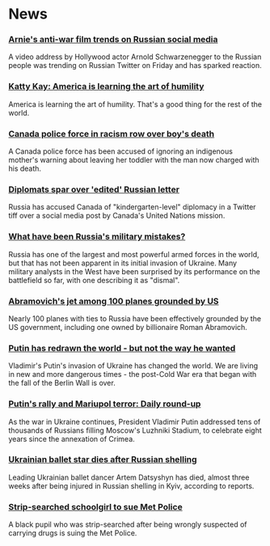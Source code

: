 # News
### [Arnie's anti-war film trends on Russian social media](https://www.bbc.com/news/world-us-canada-60794809)
A video address by Hollywood actor Arnold Schwarzenegger to the Russian people was trending on Russian Twitter on Friday and has sparked reaction. 
### [Katty Kay: America is learning the art of humility](https://www.bbc.com/news/world-us-canada-60799659)
 America is learning the art of humility. That's a good thing for the rest of the world. 
### [Canada police force in racism row over boy's death](https://www.bbc.com/news/world-us-canada-60797948)
A Canada police force has been accused of ignoring an indigenous mother's warning about leaving her toddler with the man now charged with his death.
### [Diplomats spar over 'edited' Russian letter](https://www.bbc.com/news/world-us-canada-60745569)
Russia has accused Canada of "kindergarten-level" diplomacy in a Twitter tiff over a social media post by Canada's United Nations mission. 
### [What have been Russia's military mistakes?](https://www.bbc.com/news/world-60798352)
Russia has one of the largest and most powerful armed forces in the world, but that has not been apparent in its initial invasion of Ukraine. Many military analysts in the West have been surprised by its performance on the battlefield so far, with one describing it as "dismal".  
### [Abramovich's jet among 100 planes grounded by US](https://www.bbc.com/news/world-us-canada-60800439)
Nearly 100 planes with ties to Russia have been effectively grounded by the US government, including one owned by billionaire Roman Abramovich.
### [Putin has redrawn the world - but not the way he wanted](https://www.bbc.com/news/world-europe-60767454)
Vladimir's Putin's invasion of Ukraine has changed the world. We are living in new and more dangerous times - the post-Cold War era that began with the fall of the Berlin Wall is over.
### [Putin's rally and Mariupol terror: Daily round-up](https://www.bbc.com/news/world-europe-60798936)
As the war in Ukraine continues, President Vladimir Putin addressed tens of thousands of Russians filling Moscow's Luzhniki Stadium, to celebrate eight years since the annexation of Crimea. 
### [Ukrainian ballet star dies after Russian shelling](https://www.bbc.com/news/entertainment-arts-60794419)
Leading Ukrainian ballet dancer Artem Datsyshyn has died, almost three weeks after being injured in Russian shelling in Kyiv, according to reports.
### [Strip-searched schoolgirl to sue Met Police](https://www.bbc.com/news/uk-england-london-60797237)
A black pupil who was strip-searched after being wrongly suspected of carrying drugs is suing the Met Police.
